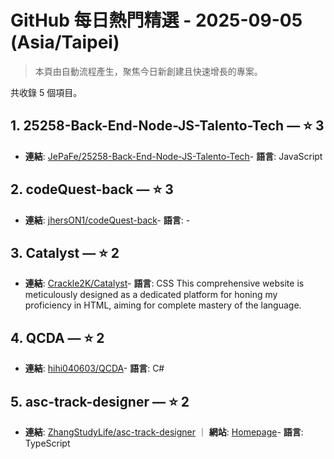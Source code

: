 # GitHub 每日熱門精選 - 2025-09-05 (Asia/Taipei)

> 本頁由自動流程產生，聚焦今日新創建且快速增長的專案。

共收錄 5 個項目。

## 1. 25258-Back-End-Node-JS-Talento-Tech — ⭐ 3

- **連結**: [JePaFe/25258-Back-End-Node-JS-Talento-Tech](https://github.com/JePaFe/25258-Back-End-Node-JS-Talento-Tech)- **語言**: JavaScript


## 2. codeQuest-back — ⭐ 3

- **連結**: [jhersON1/codeQuest-back](https://github.com/jhersON1/codeQuest-back)- **語言**: -


## 3. Catalyst — ⭐ 2

- **連結**: [Crackle2K/Catalyst](https://github.com/Crackle2K/Catalyst)- **語言**: CSS
This comprehensive website is meticulously designed as a dedicated platform for honing my proficiency in HTML, aiming for complete mastery of the language.

## 4. QCDA — ⭐ 2

- **連結**: [hihi040603/QCDA](https://github.com/hihi040603/QCDA)- **語言**: C#


## 5. asc-track-designer — ⭐ 2

- **連結**: [ZhangStudyLife/asc-track-designer](https://github.com/ZhangStudyLife/asc-track-designer) ｜ **網站**: [Homepage](https://asc-track-designer.vercel.app)- **語言**: TypeScript



